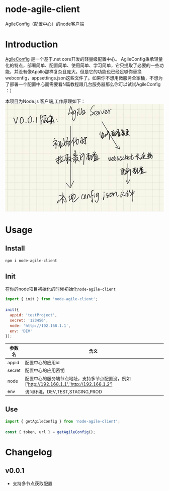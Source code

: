 # node-agile-client
AgileConfig（配置中心）的node客户端

# Introduction
[AgileConfig](https://github.com/dotnetcore/AgileConfig) 是一个基于.net core开发的轻量级配置中心。 AgileConfig秉承轻量化的特点，部署简单、配置简单、使用简单、学习简单，它只提取了必要的一些功能，并没有像Apollo那样复杂且庞大。但是它的功能也已经足够你替换webconfig，appsettings.json这些文件了。如果你不想用微服务全家桶，不想为了部署一个配置中心而需要看N篇教程跟几台服务器那么你可以试试AgileConfig ：）

本项目为Node.js 客户端,工作原理如下：
![](assets/README/img.jpeg)

# Usage
## Install
```bash
npm i node-agile-client
```
## Init
在你的node项目初始化的时候初始化`node-agile-client`
```javascript
import { init } from 'node-agile-client';

init({
  appid: 'testProject',
  secret: '123456',
  node: 'http://192.168.1.1',
  env: 'DEV'
});
```
| 参数名         | 含义                                |         
| ------------- | ---------------------------------- | 
| appid         | 配置中心的应用id                      |  
| secret        | 配置中心的应用密钥                     |  
| node          | 配置中心的服务端节点地址，支持多节点配置没，例如['http://192.168.1.1','http://192.168.1.2']|  
| env           | 访问环境，DEV,TEST,STAGING,PROD      |                 

## Use
```javascript
import { getAgileConfig } from 'node-agile-client';

const { token, url } = getAgileConfig();
```
# Changelog
## v0.0.1
- 支持多节点获取配置
